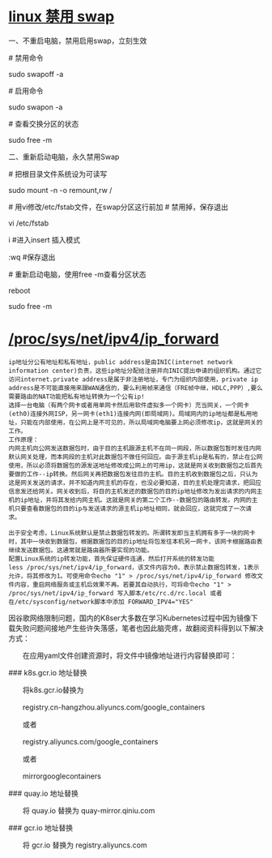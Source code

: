 # [linux 禁用 swap](https://www.cnblogs.com/whm-blog/p/10920881.html)



一、不重启电脑，禁用启用swap，立刻生效

\# 禁用命令

sudo swapoff -a

 

\# 启用命令

sudo swapon -a

 

\# 查看交换分区的状态

sudo free -m

 

二、重新启动电脑，永久禁用Swap

\# 把根目录文件系统设为可读写

sudo mount -n -o remount,rw /

 

\# 用vi修改/etc/fstab文件，在swap分区这行前加 # 禁用掉，保存退出

vi /etc/fstab

i      #进入insert 插入模式

:wq   #保存退出

 

\# 重新启动电脑，使用free -m查看分区状态

reboot

sudo free -m





# [/proc/sys/net/ipv4/ip_forward](https://www.cnblogs.com/ailx10/p/5535943.html)



```
ip地址分公有地址和私有地址，public address是由INIC(internet network information center)负责，这些ip地址分配给注册并向INIC提出申请的组织机构。通过它访问internet.private address是属于非注册地址，专门为组织内部使用，private ip address是不可能直接用来跟WAN通信的，要么利用帧来通信（FRE帧中继，HDLC,PPP）,要么需要路由的NAT功能把私有地址转换为一个公有ip!
选择一台电脑（有两个网卡或者用单网卡然后用软件虚拟多一个网卡）充当网关，一个网卡(eth0)连接外网ISP，另一网卡(eth1)连接内网(即局域网)。局域网内的ip地址都是私用地址，只能在内部使用，在公网上是不可见的，所以局域网电脑要上网必须修改ip，这就是网关的工作。
工作原理：
内网主机向公网发送数据包时，由于目的主机跟源主机不在同一网段，所以数据包暂时发往内网默认网关处理，而本网段的主机对此数据包不做任何回应。由于源主机ip是私有的，禁止在公网使用，所以必须将数据包的源发送地址修改成公网上的可用ip，这就是网关收到数据包之后首先要做的工作--ip转换。然后网关再把数据包发往目的主机。目的主机收到数据包之后，只认为这是网关发送的请求，并不知道内网主机的存在，也没必要知道，目的主机处理完请求，把回应信息发还给网关。网关收到后，将目的主机发还的数据包的目的ip地址修改为发出请求的内网主机的ip地址，并将其发给内网主机。这就是网关的第二个工作--数据包的路由转发。内网的主机只要查看数据包的目的ip与发送请求的源主机ip地址相同，就会回应，这就完成了一次请求。
 
出于安全考虑，Linux系统默认是禁止数据包转发的。所谓转发即当主机拥有多于一块的网卡时，其中一块收到数据包，根据数据包的目的ip地址将包发往本机另一网卡，该网卡根据路由表继续发送数据包。这通常就是路由器所要实现的功能。
配置Linux系统的ip转发功能，首先保证硬件连通，然后打开系统的转发功能
less /proc/sys/net/ipv4/ip_forward，该文件内容为0，表示禁止数据包转发，1表示允许，将其修改为1。可使用命令echo "1" > /proc/sys/net/ipv4/ip_forward 修改文件内容，重启网络服务或主机后效果不再。若要其自动执行，可将命令echo "1" > /proc/sys/net/ipv4/ip_forward 写入脚本/etc/rc.d/rc.local 或者 在/etc/sysconfig/network脚本中添加 FORWARD_IPV4="YES"
```





因谷歌网络限制问题，国内的K8ser大多数在学习Kubernetes过程中因为镜像下载失败问题间接地产生些许失落感，笔者也因此脑壳疼，故翻阅资料得到以下解决方式：

　　在应用yaml文件创建资源时，将文件中镜像地址进行内容替换即可：

\### k8s.gcr.io 地址替换

　　将k8s.gcr.io替换为

　　registry.cn-hangzhou.aliyuncs.com/google_containers

　　或者

　　registry.aliyuncs.com/google_containers

　　或者

　　mirrorgooglecontainers

\### quay.io 地址替换

　　将 quay.io 替换为 quay-mirror.qiniu.com

\### gcr.io 地址替换

　　将 gcr.io 替换为 registry.aliyuncs.com